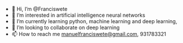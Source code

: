 - 👋 Hi, I’m @Franciswete
- 👀 I’m interested in artificial intelligence neural networks
- 🌱 I’m currently learning python, machine learning and deep learning, 
- 💞️ I’m looking to collaborate on deep learning 
- 📫 How to reach me manuelfranciswete@gmail.com, 931783321

<!---
Franciswete/Franciswete is a ✨ special ✨ repository because its `README.md` (this file) appears on your GitHub profile.
You can click the Preview link to take a look at your changes.
--->

